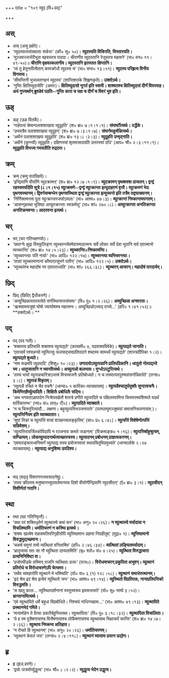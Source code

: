 +++
title = "१०९ व्युद् (वि+उद्)"

+++

## अस्
- अस् (असु प्रक्षेपे)।
- 'व्युदस्यत्यसंख्याताः शर्कराः' (कौ० सू० ५०)। **व्युदस्यति विकिरति, विस्तारयति।**
- 'मुञ्जवज्जर्जरीभूता बहवस्तत्र पादपाः। चीराणीव व्युदस्तानि रेजुस्तत्र महावने' (भा० वन० ११।४९-५०)॥ **चीराणि वृक्षवल्कलानीव। व्युदस्तानि इतस्ततः क्षिप्तानि।**
- 'त्वं तु हेतूनतीत्यैतान् कामक्रोधौ व्युदस्य च' (भा० सभा० १३।५१)। **व्युदस्य परिहृत्य विनीय विगमय्य।**
- 'सीमन्तिनी भुजलतागहनं व्युदस्य' (शान्तिशतके शिह्लणकृते)। **उक्तोऽर्थः।**
- 'गुप्तिः क्षितिव्युदासेपि' (अमरः)। **क्षितिव्युदासो भूगर्त इति स्वामी। शाश्वतश्च क्षितिव्युदासं दीर्णं विवरमाह। अयं गुप्त्यर्थान् ब्रुवन्नेवं पठति--गुप्तिः कारा च रक्षा च दीर्णं च विवरं भुव इति।**

## ऊह्
- ऊह् (ऊह वितर्के)।
- 'गार्हपत्यं चेष्यन्पलाशशाखया व्युदूहति' (श० ब्रा० ७।१।१।१)। **संमार्ष्टीत्यर्थः। तद्धैके।**
- 'उभयत्रैव पलाशशाखया व्युदूहन्' (श० ब्रा० ७।३।१।७)। **संमार्गमकुर्वन्नित्यर्थः।**
- 'अथैनं पलाशशाखया व्युदूहति' (श० ब्रा० १३।८।२।३)। **व्युदूहति उन्मृद्नाति।**
- 'अथैने (कुम्भ्यौ) व्युदूहति। दक्षिणस्यां शृतमासादयति उत्तरस्यां दधि' (आप० श्रौ० २।३।११।९)। **व्युदूहति विभज्य गमयतीति रुद्रदत्तः।**

## क्रम्
- क्रम् (क्रमु पादविक्षपे)।
- 'इन्द्रियाणि वीर्याणि व्युदक्रामन्' (श० ब्रा० १२।७।१।९)। **व्युदक्रामन् पृथक्त्वशः प्राचलन्। द्वन्द्वं रहस्यमर्यादेति सूत्रे (८।१।१५) व्युत्क्रमणे--द्वन्द्वं व्युत्क्रान्ता इत्युदाहरणं वृत्तौ। व्युत्क्रमणं भेदः पृथगवस्थानम्। द्विवर्गसम्बन्धेन पृथगवस्थिता द्वन्द्वं व्युत्क्रान्ता इत्युच्यन्ते इति तत्रैव तद्व्याख्यानम्।**
- 'निर्णिक्तमनस पूता व्युत्क्रान्तरजसोऽमलाः' (भा० आश्व० ४७।३)। **व्युत्क्रान्तं निष्क्रान्तमपगतम्।**
- 'आसन्गृहस्था भूयिष्ठा अव्युतक्रान्ताः स्वकर्मसु' (भा० शां० २७०।८)। **अव्युत्क्रान्ता अनतिक्रान्ता अनतिक्रमवन्तः। आदरवन्त इत्यर्थः।**

## चर्
- चर् (चर गतिभक्षणयोः)।
- 'यथाग्नेः क्षुद्रा विस्फुलिङ्गा व्युच्चरन्त्येवमेवास्मादात्मनः सर्वे लोकाः सर्वे देवा भूतानि सर्व एवात्मानो व्यच्चरन्ति' (श० ब्रा० १४।५।२३)। **व्युच्चरन्ति=निष्क्रामन्ति।**
- 'व्युच्चरन्त्याः पतिं नार्याः' (भा० आदि० १२२।१७)। **व्युच्चरन्त्या व्यभिचरन्त्याः।**
- 'तासां व्युच्चरमाणानां कौमारात्सुभगे पतीन्' (भा० आदि० १२२।५)। **उक्तोऽर्थः।**
- 'व्युच्चरंश्च महादोषं नर एवापराध्यति' (भा० शां० २६६।३८)। **व्युच्चरन् आचरन्। महादोषं पारदार्यम्।**

## छिद्
- छिद् (छिदिर् द्वैधीकरणे)।
- 'अव्युच्छिन्नास्ततस्त्वेते सर्गस्थित्यन्तसंयमाः' (वि० पु० १।२।२६)। **अव्युच्छिन्ना अनवरताः।**
- 'ऋक्सामयजुषां घोषो ज्याघोषश्च महात्मनः। अव्युच्छिन्नोऽभवद् राज्ये…' (हरि० १।४१।५२)॥ **उक्तोऽर्थः। **

## पद्
- पद् (पद गतौ)।
- 'शक्तस्य प्रतिभाति शक्तश्च व्युत्पद्यते' (काव्यमी० ४, पदवाक्यविवेके)। **व्युत्पद्यते जानाति।**
- 'एतत्सर्वं पश्यन्नन्यो व्युत्पित्सुः फलसद्भावप्रतिपादने शब्दस्य सामर्थ्यं व्युत्पद्यते' (शास्त्रदीपिका १।२)। **व्युत्पद्यते बुध्यते।**
- 'नाम रूढमपि व्युदपादि' (शिशु० १०।२३)। **उणादयोऽव्युत्पन्नानि प्रातिपदिकानि। धातुतो नोत्पद्यन्ते स्म। धातुजातानि न भवन्तीत्यर्थः। अव्युत्पन्नो बालभावः। मुग्धोऽपटुरित्यर्थः।**
- 'तस्य भार्या व्युत्पन्नचारित्राऽजस्रं मित्रस्वजनैः प्रतिबोध्यते। न च तस्मात्परपुरुषसंसर्गान्निवर्तते' (तन्त्रा० ३।८)। **व्युत्पन्नं विकृतम्।**
- 'व्युत्पन्नै रचितं न चैव वचनैः' (ध्वन्या० १ कारिका-व्याख्यायाम्)। **व्युत्पन्नैश्चातुर्ययुक्तैः सुन्दरवचनैः। किमेभिरज्ञैर्व्युत्पादितैः। शिक्षितैः प्रबोधितैः सद्भिः।**
- 'अथ भगवताऽक्षपादेन निःश्रेयसहेतौ शास्त्रे प्रणीते व्युत्पादिते च पक्षिलस्वामिना किमपरमवशिष्यते यदर्थं वार्तिकारम्भः' (न्या० वा० तात्० टी०)। **व्युत्पादिते व्याख्याते।**
- 'न च चित्रगुरित्यादौ… लक्षणा। बहुव्युत्पत्तिभञ्जनापत्तेः' (परमलघुमञ्जूषायां समासनिरूपणायाम् )। **व्युत्पत्तिर्नियम इति व्याख्यातारः।**
- 'सुपां तिङां च व्युत्पत्तिं वाचां वाञ्छन्त्यलङ्कृतिम्' (का० प्र० ६।४८)। **व्युत्पत्तिं विशेषेणोत्पत्तिं सन्निवेशम्।**
- 'व्युत्पत्तिरावर्जितकोविदापि न रञ्जनाय क्रमते जडानाम्' (विक्रमाङ्क० १।१६)। **व्युत्पत्तिर्बाहुश्रुत्यम्, पाण्डित्यम्। लोकव्युत्पादनार्थत्वाच्छास्त्रस्य। व्युत्पादनम् प्रबोधनम् प्राज्ञत्वकरणम्।**
- 'एवमलङ्कारध्वनिमार्गं व्युत्पाद्य तस्य प्रयोजनवत्तां स्थापयितुमिदमुच्यते' (ध्वन्यालोके २।२७ व्याख्यायाम्)। **व्युत्पाद्य अनुशिष्य उपदिश्य।**

## सद्
- सद् (षद्लृ विशरणगत्यवसादनेषु)।
- 'तस्य क्रीतस्य मनुष्यानभ्युपावर्तमानस्य दिशो वीर्याणीन्द्रियाणि व्युदसीदन्' (ऐ० ब्रा० ३।१)। **व्युदसीदन् विशीर्णतां गतानि।**

## स्था
- स्था (ष्ठा गतिनिवृत्तौ)।
- 'यथा परं शक्तिधृतेर्न व्युत्थास्ये कथं चन' (भा० अनु० २०।२६)। **न व्युत्थास्ये मर्यादाया न विचलिष्यामि। धर्मातिचरणं न करिष्य इत्यर्थः।**
- 'शक्यः खल्वेष राक्षसमतिपरिगृहीतोपि व्युत्तिष्ठमानः प्रज्ञया निग्रहीतुम्' (मुद्रा० १)। **व्युत्तिष्ठमानो विरुद्धमुद्यच्छमानः।**
- 'चकर्ष यमुनां रामो व्यत्थितां वनितामिव' (हरि० २।४६।३४)। **व्यत्थितां लङ्घितमर्यादाम्।**
- 'भ्रातृजाया ततः सा नौ व्युत्थिता दाप्यतामिति' (बृ० श्लो० सं० ४।२५)। **व्युत्थिता विरुद्धाचारा प्रत्यभिनिविष्टा वा।**
- 'प्रजोपपीडके तस्मिन् राजनि व्यत्थिताः प्रजाः' (राज०)। **विरोधमाचरन् प्रकुपिता अभूवन्। व्युत्थानं प्रतिरोधे च विरोधाचरणेऽपि चेत्यमरः।**
- 'तथैव व्यवहारोपि व्युत्थाने मे भविष्यति' (यो० वा० ६ (१) १२८।५८)। **व्युत्थानं समाधेरुत्थानम्।**
- 'इदं श्रेय इदं श्रेय इत्येवं व्युत्थितो जनः' (भा० आश्व० ४९।१४)। **व्युस्थितो विप्रतिपन्नः, नानाप्रतिपत्तिको विरुद्धमतिः।**
- 'स खलु कालः… व्युस्थितदर्शनानां वस्तुस्वरूप इवावभासते' (यो० सू० भाष्ये ३।५२)। **भ्रान्तानामित्यर्थः।**
- 'एवं व्युत्थापिते धर्मे बहुधा विप्रबोधिते। निश्चयं नाधिगच्छामः…' (भा० आश्व० ४९।१३)। **व्युत्थापिते प्रस्थानभेदं गमिते।**
- 'मायामोहेन ते दैत्याः प्रकारैर्बहुभिस्तथा। व्युत्थापिताः' (वि० पु० ३।१८।३२)। **व्युत्थापिता विचालिताः।**
- 'ते ह स्म पुत्रैषणायाश्च वित्तैषणायाश्च लोकैषणायाश्च व्युत्थायाथ भिक्षाचर्यं चरन्ति' (श० ब्रा० १४।७।२।२६)। **व्युत्थाय निष्क्रम्य अतिहाय।**
- 'न रोचते हि व्युत्थानम्' (भा० अनु० २०।२६)। **धर्मातिचरणम्।**
- 'व्युत्थानं केवलं जरा' (तन्त्रा० २।४।११८)। **व्युत्थानं व्यायामः प्रयत्न उद्योगः।**

## हृ
- हृ (हृञ् हरणे)।
- 'द्वयोः पात्रयोर्व्युद्धृत्य' (भा० श्रौ० ८।२।२)। **व्युद्धृत्य भेदेन उद्धृत्य।**
